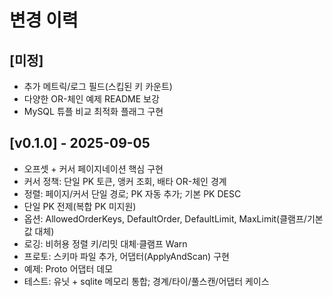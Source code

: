 # 변경 이력

## [미정]
- 추가 메트릭/로그 필드(스킵된 키 카운트)
- 다양한 OR-체인 예제 README 보강
- MySQL 튜플 비교 최적화 플래그 구현

## [v0.1.0] - 2025-09-05
- 오프셋 + 커서 페이지네이션 핵심 구현
- 커서 정책: 단일 PK 토큰, 앵커 조회, 배타 OR-체인 경계
- 정렬: 페이지/커서 단일 경로; PK 자동 추가; 기본 PK DESC
- 단일 PK 전제(복합 PK 미지원)
- 옵션: AllowedOrderKeys, DefaultOrder, DefaultLimit, MaxLimit(클램프/기본값 대체)
- 로깅: 비허용 정렬 키/리밋 대체·클램프 Warn
- 프로토: 스키마 파일 추가, 어댑터(ApplyAndScan) 구현
- 예제: Proto 어댑터 데모
- 테스트: 유닛 + sqlite 메모리 통합; 경계/타이/풀스캔/어댑터 케이스
